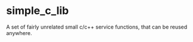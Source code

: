 # simple_c_lib
A set of fairly unrelated small c/c++ service functions, that can be reused anywhere.
